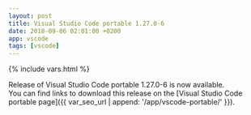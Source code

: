 ```yaml
---
layout: post
title: Visual Studio Code portable 1.27.0-6
date: 2018-09-06 02:01:00 +0200
app: vscode
tags: [vscode]
---
```

{% include vars.html %}

Release of Visual Studio Code portable 1.27.0-6 is now available.<br />
You can find links to download this release on the [Visual Studio Code portable page]({{ var_seo_url | append: '/app/vscode-portable/' }}).